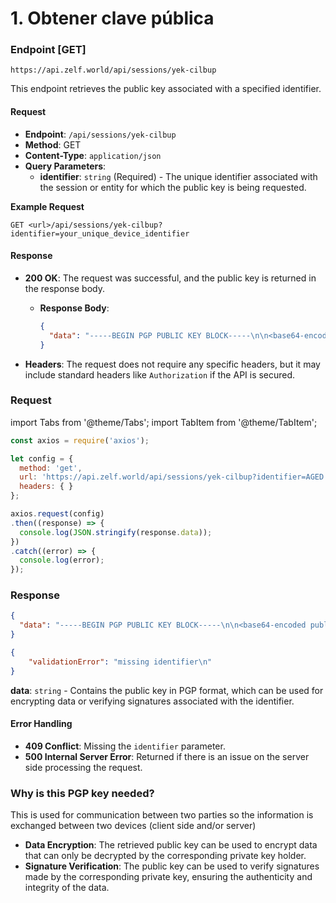 # 1. Obtener clave pública

### Endpoint \[GET]

```
https://api.zelf.world/api/sessions/yek-cilbup 
```

This endpoint retrieves the public key associated with a specified identifier.

#### Request

* **Endpoint**: `/api/sessions/yek-cilbup`
* **Method**: GET
* **Content-Type**: `application/json`
* **Query Parameters**:
  * **identifier**: `string` (Required) - The unique identifier associated with the session or entity for which the public key is being requested.

**Example Request**

```http
GET <url>/api/sessions/yek-cilbup?identifier=your_unique_device_identifier
```

#### Response

* **200 OK**: The request was successful, and the public key is returned in the response body.
  * **Response Body**:

    ```json
    {
      "data": "-----BEGIN PGP PUBLIC KEY BLOCK-----\n\n<base64-encoded public key>\n-----END PGP PUBLIC KEY BLOCK-----"
    }
    ```
* **Headers**: The request does not require any specific headers, but it may include standard headers like `Authorization` if the API is secured.

### Request

import Tabs from '@theme/Tabs';
import TabItem from '@theme/TabItem';

<Tabs>
<TabItem value="JavaScript" label="JavaScript">

```javascript
const axios = require('axios');

let config = {
  method: 'get',
  url: 'https://api.zelf.world/api/sessions/yek-cilbup?identifier=AGED',
  headers: { }
};

axios.request(config)
.then((response) => {
  console.log(JSON.stringify(response.data));
})
.catch((error) => {
  console.log(error);
});
```

</TabItem>
</Tabs>

### &#x20;Response

<Tabs>
<TabItem value="200" label="200">

```json
{
  "data": "-----BEGIN PGP PUBLIC KEY BLOCK-----\n\n<base64-encoded public key>\n-----END PGP PUBLIC KEY BLOCK-----"
}
```

</TabItem>

<TabItem value="409" label="409">

```json
{
    "validationError": "missing identifier\n"
}
```

</TabItem>
</Tabs>

**data**: `string` - Contains the public key in PGP format, which can be used for encrypting data or verifying signatures associated with the identifier.

#### Error Handling

* **409 Conflict**: Missing the `identifier` parameter.
* **500 Internal Server Error**: Returned if there is an issue on the server side processing the request.

### Why is this PGP key needed?

This is used for communication between two parties so the information is exchanged between two devices (client side and/or server)

* **Data Encryption**: The retrieved public key can be used to encrypt data that can only be decrypted by the corresponding private key holder.
* **Signature Verification**: The public key can be used to verify signatures made by the corresponding private key, ensuring the authenticity and integrity of the data.
